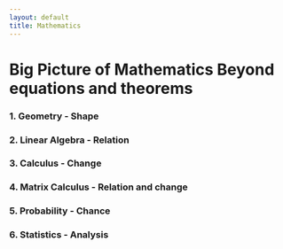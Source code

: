 ```yaml
---
layout: default
title: Mathematics
---
```


# Big Picture of Mathematics Beyond equations and theorems 

### 1. Geometry - Shape


### 2. Linear Algebra - Relation


### 3. Calculus - Change


### 4. Matrix Calculus - Relation and change


### 5. Probability - Chance


### 6. Statistics - Analysis

